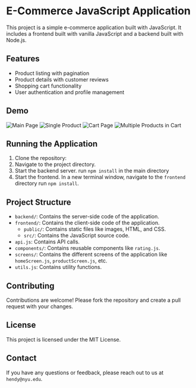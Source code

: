 # E-Commerce JavaScript Application

This project is a simple e-commerce application built with JavaScript. It includes a frontend built with vanilla JavaScript and a backend built with Node.js.

## Features

- Product listing with pagination
- Product details with customer reviews
- Shopping cart functionality
- User authentication and profile management

## Demo

![Main Page](./demo/1.jpg)
![Single Product](./demo/2.jpg)
![Cart Page](./demo/3.jpg)
![Multiple Products in Cart](./demo/4.jpg)

## Running the Application

1. Clone the repository:
2. Navigate to the project directory.
3. Start the backend server. run `npm install` in the main directory
4. Start the frontend. In a new terminal window, navigate to the `frontend` directory run `npm install`.

## Project Structure

- `backend/`: Contains the server-side code of the application.
- `frontend/`: Contains the client-side code of the application.
  - `public/`: Contains static files like images, HTML, and CSS.
  - `src/`: Contains the JavaScript source code.
- `api.js`: Contains API calls.
- `components/`: Contains reusable components like `rating.js`.
- `screens/`: Contains the different screens of the application like `homeScreen.js`, `productScreen.js`, etc.
- `utils.js`: Contains utility functions.

## Contributing

Contributions are welcome! Please fork the repository and create a pull request with your changes.

## License

This project is licensed under the MIT License.

## Contact

If you have any questions or feedback, please reach out to us at `hendy@nyu.edu`.
